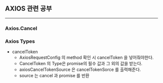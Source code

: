 ## AXIOS 관련 공부

<hr />

### Axios.Cancel

### Axios Types

- cancelToken
  - AxiosRequestConfig 의 method 확인 시 cancelToken 을 넣어줘야한다.
  - CancelToken 의 Type은 promise의 필수 값과 그 외의 값을 받는다.
  - axiosCancelTokenSource 은 cancelTokenSorce 를 출력해준다.
  - source 는 cancel 과 promise 를 반환
